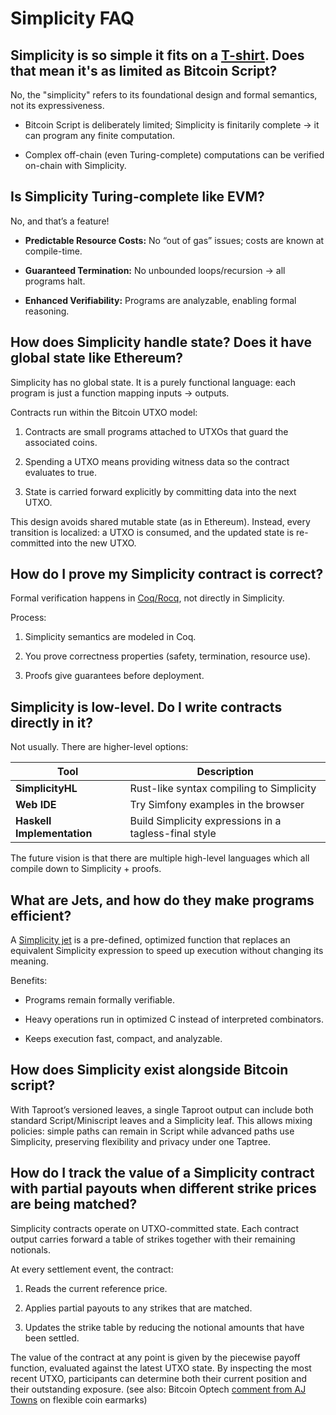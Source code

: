 # Simplicity FAQ

## Simplicity is so simple it fits on a [T-shirt](https://store.blockstream.com/products/simplicity-t-shirt). Does that mean it's as limited as Bitcoin Script?

No, the "simplicity" refers to its foundational design and formal semantics, not its expressiveness.

- Bitcoin Script is deliberately limited; Simplicity is finitarily complete → it can program any finite computation.

- Complex off-chain (even Turing-complete) computations can be verified on-chain with Simplicity.

## Is Simplicity Turing-complete like EVM?

No, and that’s a feature!

- **Predictable Resource Costs:** No “out of gas” issues; costs are known at compile-time.

- **Guaranteed Termination:** No unbounded loops/recursion → all programs halt.

- **Enhanced Verifiability:** Programs are analyzable, enabling formal reasoning.

## How does Simplicity handle state? Does it have global state like Ethereum?

Simplicity has no global state. It is a purely functional language: each program is just a function mapping inputs → outputs.

Contracts run within the Bitcoin UTXO model:

1. Contracts are small programs attached to UTXOs that guard the associated coins.

2. Spending a UTXO means providing witness data so the contract evaluates to true.

3. State is carried forward explicitly by committing data into the next UTXO.

This design avoids shared mutable state (as in Ethereum). Instead, every transition is localized: a UTXO is consumed, and the updated state is re-committed into the new UTXO.

## How do I prove my Simplicity contract is correct?

Formal verification happens in [Coq/Rocq](https://rocq-prover.org/), not directly in Simplicity.

Process:

  1. Simplicity semantics are modeled in Coq.

  2. You prove correctness properties (safety, termination, resource use).

  3. Proofs give guarantees before deployment.

## Simplicity is low-level. Do I write contracts directly in it?

Not usually. There are higher-level options:

| Tool | Description |
|------|-------------|
| **SimplicityHL** | Rust-like syntax compiling to Simplicity |
| **Web IDE** | Try Simfony examples in the browser |
| **Haskell Implementation** | Build Simplicity expressions in a tagless-final style |

The future vision is that there are multiple high-level languages which all compile down to Simplicity + proofs.

## What are Jets, and how do they make programs efficient?

A [Simplicity jet](../documentation/jets-explained.md) is a pre-defined, optimized function that replaces an equivalent Simplicity expression to speed up execution without changing its meaning.

Benefits:

- Programs remain formally verifiable.

- Heavy operations run in optimized C instead of interpreted combinators.

- Keeps execution fast, compact, and analyzable.

## How does Simplicity exist alongside Bitcoin script?

With Taproot’s versioned leaves, a single Taproot output can include both standard Script/Miniscript leaves and a Simplicity leaf. This allows mixing policies: simple paths can remain in Script while advanced paths use Simplicity, preserving flexibility and privacy under one Taptree.

## How do I track the value of a Simplicity contract with partial payouts when different strike prices are being matched?

Simplicity contracts operate on UTXO-committed state. Each contract output carries forward a table of strikes together with their remaining notionals.

At every settlement event, the contract:

1. Reads the current reference price.

2. Applies partial payouts to any strikes that are matched.

3. Updates the strike table by reducing the notional amounts that have been settled.

The value of the contract at any point is given by the piecewise payoff function, evaluated against the latest UTXO state. By inspecting the most recent UTXO, participants can determine both their current position and their outstanding exposure. (see also: Bitcoin Optech [comment from AJ Towns](https://bitcoinops.org/en/newsletters/2024/11/29/#flexible-coin-earmarks) on flexible coin earmarks)
